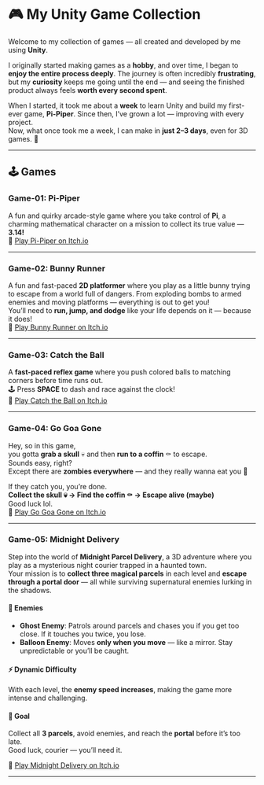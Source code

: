 # 🎮 My Unity Game Collection

Welcome to my collection of games — all created and developed by me using **Unity**.  

I originally started making games as a **hobby**, and over time, I began to **enjoy the entire process deeply**. The journey is often incredibly **frustrating**, but my **curiosity** keeps me going until the end — and seeing the finished product always feels **worth every second spent**.  

When I started, it took me about a **week** to learn Unity and build my first-ever game, **Pi-Piper**. Since then, I’ve grown a lot — improving with every project.  
Now, what once took me a week, I can make in **just 2–3 days**, even for 3D games. 🚀  

---

## 🕹️ Games

### **Game-01: Pi-Piper**  
A fun and quirky arcade-style game where you take control of **Pi**, a charming mathematical character on a mission to collect its true value — **3.14!**  
🔗 [Play Pi-Piper on Itch.io](https://jarvisap.itch.io/pi-piper)

---

### **Game-02: Bunny Runner**  
A fun and fast-paced **2D platformer** where you play as a little bunny trying to escape from a world full of dangers. From exploding bombs to armed enemies and moving platforms — everything is out to get you!  
You’ll need to **run, jump, and dodge** like your life depends on it — because it does!  
🔗 [Play Bunny Runner on Itch.io](https://jarvisap.itch.io/bunny-runner)

---

### **Game-03: Catch the Ball**  
A **fast-paced reflex game** where you push colored balls to matching corners before time runs out.  
🕹️ Press **SPACE** to dash and race against the clock!  
🔗 [Play Catch the Ball on Itch.io](https://jarvisap.itch.io/catch-the-ball)

---

### **Game-04: Go Goa Gone**  
Hey, so in this game,  
you gotta **grab a skull** 💀 and then **run to a coffin** ⚰️ to escape.  
Sounds easy, right?  
Except there are **zombies everywhere** — and they really wanna eat you 🙂  

If they catch you, you’re done.  
**Collect the skull 💀 → Find the coffin ⚰️ → Escape alive (maybe)**  
Good luck lol.  
🔗 [Play Go Goa Gone on Itch.io](https://jarvisap.itch.io/go-goa-gone)

---

### **Game-05: Midnight Delivery**  
Step into the world of **Midnight Parcel Delivery**, a 3D adventure where you play as a mysterious night courier trapped in a haunted town.  
Your mission is to **collect three magical parcels** in each level and **escape through a portal door** — all while surviving supernatural enemies lurking in the shadows.

#### 👻 Enemies
- **Ghost Enemy**: Patrols around parcels and chases you if you get too close. If it touches you twice, you lose.  
- **Balloon Enemy**: Moves **only when you move** — like a mirror. Stay unpredictable or you’ll be caught.

#### ⚡ Dynamic Difficulty  
With each level, the **enemy speed increases**, making the game more intense and challenging.  

#### 🎯 Goal  
Collect all **3 parcels**, avoid enemies, and reach the **portal** before it’s too late.  
Good luck, courier — you’ll need it.  

🔗 [Play Midnight Delivery on Itch.io](https://jarvisap.itch.io/midnight-delivery)

---
